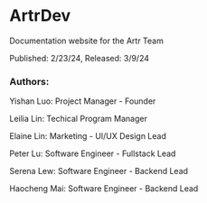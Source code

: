 ﻿# ArtrDev

Documentation website for the Artr Team

Published: 2/23/24, Released: 3/9/24

### Authors:

Yishan Luo: Project Manager - Founder

Leilia Lin: Techical Program Manager 

Elaine Lin: Marketing - UI/UX Design Lead


Peter Lu: Software Engineer - Fullstack Lead

Serena Lew: Software Engineer - Backend Lead

Haocheng Mai: Software Engineer - Backend Lead




